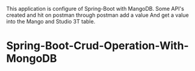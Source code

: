 This application is configure of Spring-Boot with MangoDB.
Some API's created and hit on postman through postman add a value And get a value into the Mango and Studio 3T table.

# Spring-Boot-Crud-Operation-With-MongoDB
